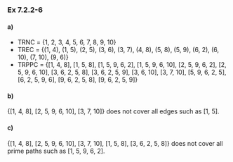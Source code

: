 ### Ex 7.2.2-6

#### a)
* TRNC = {1, 2, 3, 4, 5, 6, 7, 8, 9, 10}
* TREC = {(1, 4), (1, 5), (2, 5), (3, 6), (3, 7), (4, 8), (5, 8), (5, 9), (6, 2), (6, 10), (7, 10), (9, 6)}
* TRPPC = {[1, 4, 8], [1, 5, 8], [1, 5, 9, 6, 2], [1, 5, 9, 6, 10], [2, 5, 9, 6, 2], [2, 5, 9, 6, 10],
[3, 6, 2, 5, 8], [3, 6, 2, 5, 9], [3, 6, 10], [3, 7, 10], [5, 9, 6, 2, 5], [6, 2, 5, 9, 6], [9, 6, 2, 5, 8], [9, 6, 2, 5, 9]}

#### b)
{[1, 4, 8], [2, 5, 9, 6, 10], [3, 7, 10]} does not cover all edges such as [1, 5].  

#### c)
{[1, 4, 8], [2, 5, 9, 6, 10], [3, 7, 10], [1, 5, 8], [3, 6, 2, 5, 8]} does not cover all prime paths such as [1, 5, 9, 6, 2].

